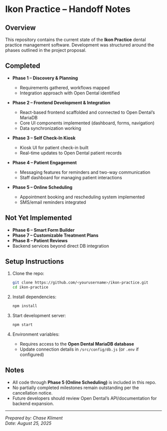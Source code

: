 # Ikon Practice – Handoff Notes

## Overview
This repository contains the current state of the **Ikon Practice** dental practice management software. Development was structured around the phases outlined in the project proposal.

## Completed
- **Phase 1 – Discovery \& Planning**  
  - Requirements gathered, workflows mapped  
  - Integration approach with Open Dental identified  

- **Phase 2 – Frontend Development \& Integration**  
  - React-based frontend scaffolded and connected to Open Dental’s MariaDB  
  - Core UI components implemented (dashboard, forms, navigation)  
  - Data synchronization working  

- **Phase 3 – Self Check-In Kiosk**  
  - Kiosk UI for patient check-in built  
  - Real-time updates to Open Dental patient records  

- **Phase 4 – Patient Engagement**  
  - Messaging features for reminders and two-way communication  
  - Staff dashboard for managing patient interactions  

- **Phase 5 – Online Scheduling**  
  - Appointment booking and rescheduling system implemented  
  - SMS/email reminders integrated  

## Not Yet Implemented
- **Phase 6 – Smart Form Builder**  
- **Phase 7 – Customizable Treatment Plans**  
- **Phase 8 – Patient Reviews**  
- Backend services beyond direct DB integration  

## Setup Instructions
1. Clone the repo:  
   ```bash
   git clone https://github.com/<yourusername>/ikon-practice.git
   cd ikon-practice
   ```

2. Install dependencies:  
   ```bash
   npm install
   ```

3. Start development server:  
   ```bash
   npm start
   ```

4. Environment variables:  
   - Requires access to the **Open Dental MariaDB database**  
   - Update connection details in `/src/config/db.js` (or `.env` if configured)  

## Notes
- All code through **Phase 5 (Online Scheduling)** is included in this repo.  
- No partially completed milestones remain outstanding per the cancellation notice.  
- Future developers should review Open Dental’s API/documentation for backend expansion.  

---

*Prepared by: Chase Kliment*  
*Date: August 25, 2025*